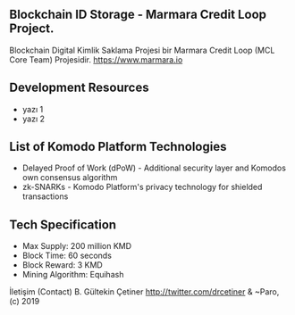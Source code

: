 ## Blockchain ID Storage - Marmara Credit Loop Project.

Blockchain Digital Kimlik Saklama Projesi bir Marmara Credit Loop (MCL Core Team) Projesidir. https://www.marmara.io 

## Development Resources

- yazı 1
- yazı 2


## List of Komodo Platform Technologies

- Delayed Proof of Work (dPoW) - Additional security layer and Komodos own consensus algorithm  
- zk-SNARKs - Komodo Platform's privacy technology for shielded transactions  


## Tech Specification
- Max Supply: 200 million KMD
- Block Time: 60 seconds
- Block Reward: 3 KMD
- Mining Algorithm: Equihash


İletişim (Contact) B. Gültekin Çetiner http://twitter.com/drcetiner & ~Paro, (c) 2019

